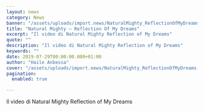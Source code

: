 ```yaml
---
layout: news
category: News
banner: "/assets/uploads/import.news/NaturalMighty_ReflectionOfMyDreams-640x640.jpg"
title: "Natural Mighty – Reflection Of My Dreams"
excerpt: "Il video di Natural Mighty Reflection of My Dreams"
quote: ""
description: "Il video di Natural Mighty Reflection of My Dreams"
keywords: ""
date: 2019-07-29T00:00:00.000+01:00
author: "Haile Anbessa"
cover: "/assets/uploads/import.news/NaturalMighty_ReflectionOfMyDreams-640x640.jpg"
pagination:
  enabled: true

---
```


Il video di Natural Mighty Reflection of My Dreams
